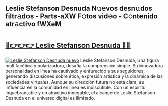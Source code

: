## Leslie Stefanson Desnuda N𝚞𝚎vos desn𝚞dos filtr𝚊dos - Parts-aXW F𝚘tos vid𝚎o - C𝚘ntenido atr𝚊ctivo fWXeM

# <h2><a href="http://mbcatry.tromn.icu/?c=Leslie+Stefanson+Desnuda">🔗👉👉👉 Leslie Stefanson Desnuda 🔗🔗</a></h2>

[![Leslie Stefanson Desnuda nuevo](https://i.imgur.com/pEAQMta.gif)](http://mbcatry.tromn.icu/?c=Leslie+Stefanson+Desnuda)
Leslie Stefanson Desnuda, una figura multifacética y polarizadora, desafía la comprensión simple. Su innovadora personalidad en línea ha cautivado y enfurecido a sus seguidores, generando discusiones sobre ética, expresión artística y la dinámica de las sociedades virtuales. Aunque su dirección futura no está clara, su influencia en la comunidad en línea es indiscutible. Con un espíritu inquebrantable y un atractivo innegable, el alcance de Leslie Stefanson Desnuda en el universo digital es ilimitado.
